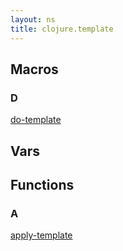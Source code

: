 ```yaml
---
layout: ns
title: clojure.template
---
```

## Macros

### D

[do-template](./do_template/)


## Vars


## Functions
### A

[apply-template](./apply_template/)
